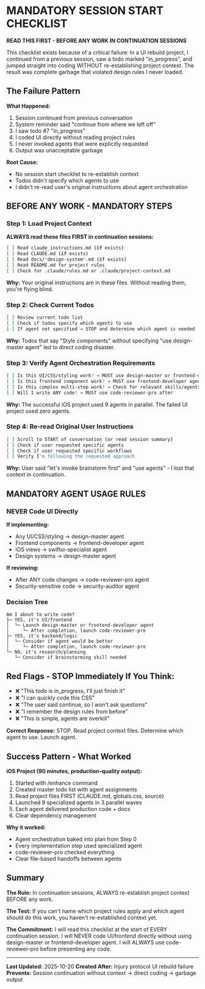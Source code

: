 # MANDATORY SESSION START CHECKLIST

**READ THIS FIRST - BEFORE ANY WORK IN CONTINUATION SESSIONS**

This checklist exists because of a critical failure: In a UI rebuild project, I continued from a previous session, saw a todo marked "in_progress", and jumped straight into coding WITHOUT re-establishing project context. The result was complete garbage that violated design rules I never loaded.

## The Failure Pattern

**What Happened:**
1. Session continued from previous conversation
2. System reminder said "continue from where we left off"
3. I saw todo #7 "in_progress"
4. I coded UI directly without reading project rules
5. I never invoked agents that were explicitly requested
6. Output was unacceptable garbage

**Root Cause:**
- No session start checklist to re-establish context
- Todos didn't specify which agents to use
- I didn't re-read user's original instructions about agent orchestration

## BEFORE ANY WORK - MANDATORY STEPS

### Step 1: Load Project Context

**ALWAYS read these files FIRST in continuation sessions:**

```bash
[ ] Read claude_instructions.md (if exists)
[ ] Read CLAUDE.md (if exists)
[ ] Read docs/*design-system*.md (if exists)
[ ] Read README.md for project rules
[ ] Check for .claude/rules.md or .claude/project-context.md
```

**Why:** Your original instructions are in these files. Without reading them, you're flying blind.

### Step 2: Check Current Todos

```bash
[ ] Review current todo list
[ ] Check if todos specify which agents to use
[ ] If agent not specified → STOP and determine which agent is needed
```

**Why:** Todos that say "Style components" without specifying "use design-master agent" led to direct coding disaster.

### Step 3: Verify Agent Orchestration Requirements

```bash
[ ] Is this UI/CSS/styling work? → MUST use design-master or frontend-developer agent
[ ] Is this frontend component work? → MUST use frontend-developer agent
[ ] Is this complex multi-step work? → Check for relevant skills/agents
[ ] Will I write ANY code? → MUST use code-reviewer-pro after
```

**Why:** The successful iOS project used 9 agents in parallel. The failed UI project used zero agents.

### Step 4: Re-read Original User Instructions

```bash
[ ] Scroll to START of conversation (or read session summary)
[ ] Check if user requested specific agents
[ ] Check if user requested specific workflows
[ ] Verify I'm following the requested approach
```

**Why:** User said "let's invoke brainstorm first" and "use agents" - I lost that context in continuation.

## MANDATORY AGENT USAGE RULES

### NEVER Code UI Directly

**If implementing:**
- Any UI/CSS/styling → design-master agent
- Frontend components → frontend-developer agent
- iOS views → swiftui-specialist agent
- Design systems → design-master agent

**If reviewing:**
- After ANY code changes → code-reviewer-pro agent
- Security-sensitive code → security-auditor agent

### Decision Tree

```
Am I about to write code?
├─ YES, it's UI/frontend
│  └─ Launch design-master or frontend-developer agent
│     └─ After completion, launch code-reviewer-pro
├─ YES, it's backend/logic
│  └─ Consider if agent would be better
│     └─ After completion, launch code-reviewer-pro
└─ NO, it's research/planning
   └─ Consider if brainstorming skill needed
```

## Red Flags - STOP Immediately If You Think:

- ❌ "This todo is in_progress, I'll just finish it"
- ❌ "I can quickly code this CSS"
- ❌ "The user said continue, so I won't ask questions"
- ❌ "I remember the design rules from before"
- ❌ "This is simple, agents are overkill"

**Correct Response:** STOP. Read project context files. Determine which agent to use. Launch agent.

## Success Pattern - What Worked

**iOS Project (90 minutes, production-quality output):**
1. Started with /enhance command
2. Created master todo list with agent assignments
3. Read project files FIRST (CLAUDE.md, globals.css, source)
4. Launched 9 specialized agents in 3 parallel waves
5. Each agent delivered production code + docs
6. Clear dependency management

**Why it worked:**
- Agent orchestration baked into plan from Step 0
- Every implementation step used specialized agent
- code-reviewer-pro checked everything
- Clear file-based handoffs between agents

## Summary

**The Rule:**
In continuation sessions, ALWAYS re-establish project context BEFORE any work.

**The Test:**
If you can't name which project rules apply and which agent should do this work, you haven't re-established context yet.

**The Commitment:**
I will read this checklist at the start of EVERY continuation session.
I will NEVER code UI/frontend directly without using design-master or frontend-developer agent.
I will ALWAYS use code-reviewer-pro before presenting any code.

---

**Last Updated:** 2025-10-20
**Created After:** Injury protocol UI rebuild failure
**Prevents:** Session continuation without context → direct coding → garbage output
